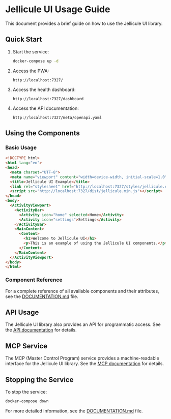 # Jellicule UI Usage Guide

This document provides a brief guide on how to use the Jellicule UI library.

## Quick Start

1. Start the service:
   ```bash
   docker-compose up -d
   ```

2. Access the PWA:
   ```
   http://localhost:7327/
   ```

3. Access the health dashboard:
   ```
   http://localhost:7327/dashboard
   ```

4. Access the API documentation:
   ```
   http://localhost:7327/meta/openapi.yaml
   ```

## Using the Components

### Basic Usage

```html
<!DOCTYPE html>
<html lang="en">
<head>
  <meta charset="UTF-8">
  <meta name="viewport" content="width=device-width, initial-scale=1.0">
  <title>Jellicule UI Example</title>
  <link rel="stylesheet" href="http://localhost:7327/styles/jellicule.css">
  <script src="http://localhost:7327/dist/jellicule.min.js"></script>
</head>
<body>
  <ActivityViewport>
    <ActivityBar>
      <Activity icon="home" selected>Home</Activity>
      <Activity icon="settings">Settings</Activity>
    </ActivityBar>
    <MainContent>
      <Content>
        <h1>Welcome to Jellicule UI</h1>
        <p>This is an example of using the Jellicule UI components.</p>
      </Content>
    </MainContent>
  </ActivityViewport>
</body>
</html>
```

### Component Reference

For a complete reference of all available components and their attributes, see the [DOCUMENTATION.md](DOCUMENTATION.md) file.

## API Usage

The Jellicule UI library also provides an API for programmatic access. See the [API documentation](http://localhost:7327/meta/openapi.yaml) for details.

## MCP Service

The MCP (Master Control Program) service provides a machine-readable interface for the Jellicule UI library. See the [MCP documentation](http://localhost:7327/meta/mcp.yaml) for details.

## Stopping the Service

To stop the service:

```bash
docker-compose down
```

For more detailed information, see the [DOCUMENTATION.md](DOCUMENTATION.md) file.
